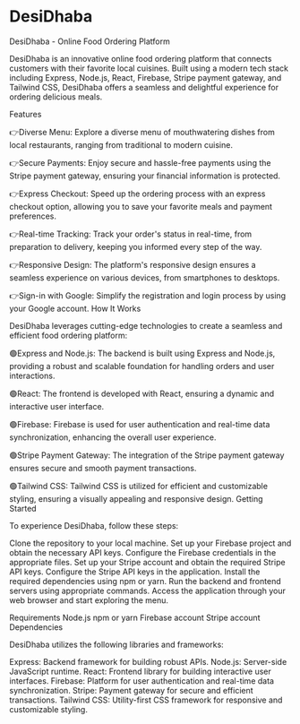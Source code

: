 # DesiDhaba

DesiDhaba - Online Food Ordering Platform

DesiDhaba is an innovative online food ordering platform that connects customers with their favorite local cuisines. Built using a modern tech stack including Express, Node.js, React, Firebase, Stripe payment gateway, and Tailwind CSS, DesiDhaba offers a seamless and delightful experience for ordering delicious meals.

Features

👉Diverse Menu: Explore a diverse menu of mouthwatering dishes from local restaurants, ranging from traditional to modern cuisine.

👉Secure Payments: Enjoy secure and hassle-free payments using the Stripe payment gateway, ensuring your financial information is protected.

👉Express Checkout: Speed up the ordering process with an express checkout option, allowing you to save your favorite meals and payment preferences.

👉Real-time Tracking: Track your order's status in real-time, from preparation to delivery, keeping you informed every step of the way.

👉Responsive Design: The platform's responsive design ensures a seamless experience on various devices, from smartphones to desktops.

👉Sign-in with Google: Simplify the registration and login process by using your Google account.
How It Works

DesiDhaba leverages cutting-edge technologies to create a seamless and efficient food ordering platform:

🟢Express and Node.js: The backend is built using Express and Node.js, providing a robust and scalable foundation for handling orders and user interactions.

🟢React: The frontend is developed with React, ensuring a dynamic and interactive user interface.

🟢Firebase: Firebase is used for user authentication and real-time data synchronization, enhancing the overall user experience.

🟢Stripe Payment Gateway: The integration of the Stripe payment gateway ensures secure and smooth payment transactions.

🟢Tailwind CSS: Tailwind CSS is utilized for efficient and customizable styling, ensuring a visually appealing and responsive design.
Getting Started

To experience DesiDhaba, follow these steps:

Clone the repository to your local machine.
Set up your Firebase project and obtain the necessary API keys.
Configure the Firebase credentials in the appropriate files.
Set up your Stripe account and obtain the required Stripe API keys.
Configure the Stripe API keys in the application.
Install the required dependencies using npm or yarn.
Run the backend and frontend servers using appropriate commands.
Access the application through your web browser and start exploring the menu.

Requirements
Node.js
npm or yarn
Firebase account
Stripe account
Dependencies

DesiDhaba utilizes the following libraries and frameworks:

Express: Backend framework for building robust APIs.
Node.js: Server-side JavaScript runtime.
React: Frontend library for building interactive user interfaces.
Firebase: Platform for user authentication and real-time data synchronization.
Stripe: Payment gateway for secure and efficient transactions.
Tailwind CSS: Utility-first CSS framework for responsive and customizable styling.
